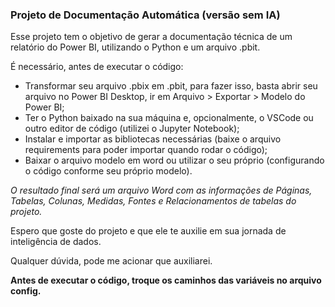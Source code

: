 ### Projeto de Documentação Automática (versão sem IA)

Esse projeto tem o objetivo de gerar a documentação técnica de um relatório do Power BI, utilizando o Python e um arquivo .pbit.

É necessário, antes de executar o código:
- Transformar seu arquivo .pbix em .pbit, para fazer isso, basta abrir seu arquivo no Power BI Desktop, ir em Arquivo > Exportar > Modelo do Power BI;
- Ter o Python baixado na sua máquina e, opcionalmente, o VSCode ou outro editor de código (utilizei o Jupyter Notebook);
- Instalar e importar as bibliotecas necessárias (baixe o arquivo requirements para poder importar quando rodar o código);
- Baixar o arquivo modelo em word ou utilizar o seu próprio (configurando o código conforme seu próprio modelo).

*O resultado final será um arquivo Word com as informações de Páginas, Tabelas, Colunas, Medidas, Fontes e Relacionamentos de tabelas do projeto.*

Espero que goste do projeto e que ele te auxilie em sua jornada de inteligência de dados.

Qualquer dúvida, pode me acionar que auxiliarei.

**Antes de executar o código, troque os caminhos das variáveis no arquivo config.**
